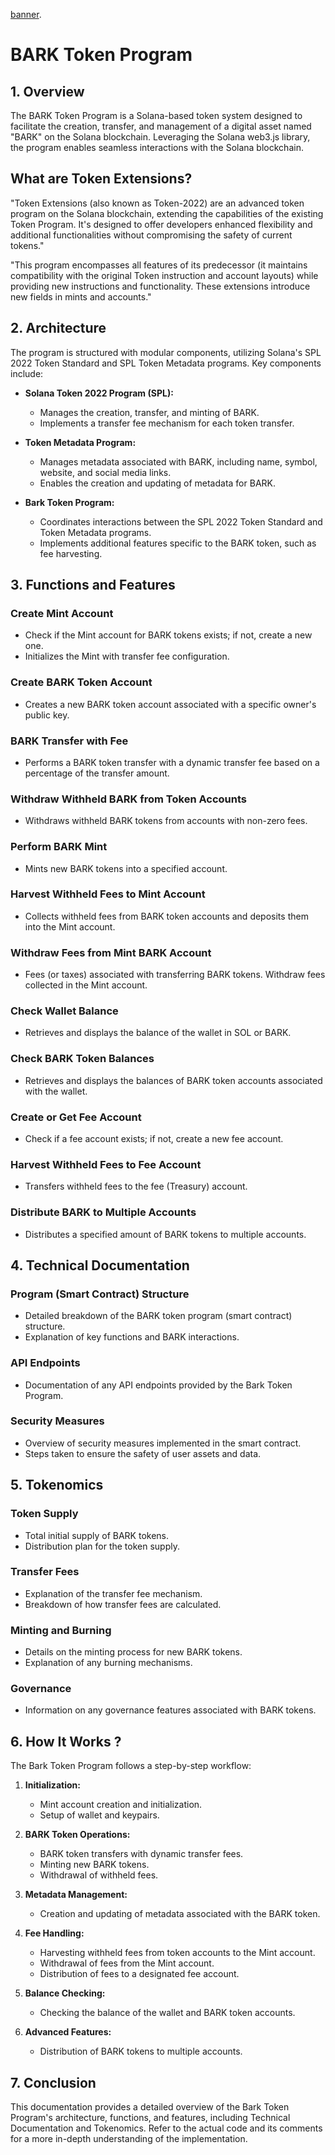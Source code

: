 
[banner](https://raw.githubusercontent.com/bark-community/bark-token-program/main/bark/assets/hero.png).


# BARK Token Program

## 1. Overview

The BARK Token Program is a Solana-based token system designed to facilitate the creation, transfer, and management of a digital asset named "BARK" on the Solana blockchain. Leveraging the Solana web3.js library, the program enables seamless interactions with the Solana blockchain.

## What are Token Extensions?

"Token Extensions (also known as Token-2022) are an advanced token program on the Solana blockchain, extending the capabilities of the existing Token Program. It's designed to offer developers enhanced flexibility and additional functionalities without compromising the safety of current tokens."

"This program encompasses all features of its predecessor (it maintains compatibility with the original Token instruction and account layouts) while providing new instructions and functionality. These extensions introduce new fields in mints and accounts."

## 2. Architecture

The program is structured with modular components, utilizing Solana's SPL 2022 Token Standard and SPL Token Metadata programs. Key components include:

- **Solana Token 2022 Program (SPL):**
  - Manages the creation, transfer, and minting of BARK.
  - Implements a transfer fee mechanism for each token transfer.

- **Token Metadata Program:**
  - Manages metadata associated with BARK, including name, symbol, website, and social media links.
  - Enables the creation and updating of metadata for BARK.

- **Bark Token Program:**
  - Coordinates interactions between the SPL 2022 Token Standard and Token Metadata programs.
  - Implements additional features specific to the BARK token, such as fee harvesting.

## 3. Functions and Features

### Create Mint Account

- Check if the Mint account for BARK tokens exists; if not, create a new one.
- Initializes the Mint with transfer fee configuration.

### Create BARK Token Account

- Creates a new BARK token account associated with a specific owner's public key.

### BARK Transfer with Fee

- Performs a BARK token transfer with a dynamic transfer fee based on a percentage of the transfer amount.

### Withdraw Withheld BARK from Token Accounts

- Withdraws withheld BARK tokens from accounts with non-zero fees.

### Perform BARK Mint

- Mints new BARK tokens into a specified account.

### Harvest Withheld Fees to Mint Account

- Collects withheld fees from BARK token accounts and deposits them into the Mint account.

### Withdraw Fees from Mint BARK Account

- Fees (or taxes) associated with transferring BARK tokens. Withdraw fees collected in the Mint account.

### Check Wallet Balance

- Retrieves and displays the balance of the wallet in SOL or BARK.

### Check BARK Token Balances

- Retrieves and displays the balances of BARK token accounts associated with the wallet.

### Create or Get Fee Account

- Check if a fee account exists; if not, create a new fee account.

### Harvest Withheld Fees to Fee Account

- Transfers withheld fees to the fee (Treasury) account.

### Distribute BARK to Multiple Accounts

- Distributes a specified amount of BARK tokens to multiple accounts.

## 4. Technical Documentation

### Program (Smart Contract) Structure

- Detailed breakdown of the BARK token program (smart contract) structure.
- Explanation of key functions and BARK interactions.

### API Endpoints

- Documentation of any API endpoints provided by the Bark Token Program.

### Security Measures

- Overview of security measures implemented in the smart contract.
- Steps taken to ensure the safety of user assets and data.

## 5. Tokenomics

### Token Supply

- Total initial supply of BARK tokens.
- Distribution plan for the token supply.

### Transfer Fees

- Explanation of the transfer fee mechanism.
- Breakdown of how transfer fees are calculated.

### Minting and Burning

- Details on the minting process for new BARK tokens.
- Explanation of any burning mechanisms.

### Governance

- Information on any governance features associated with BARK tokens.

## 6. How It Works ?

The Bark Token Program follows a step-by-step workflow:

1. **Initialization:**
   - Mint account creation and initialization.
   - Setup of wallet and keypairs.

2. **BARK Token Operations:**
   - BARK token transfers with dynamic transfer fees.
   - Minting new BARK tokens.
   - Withdrawal of withheld fees.

3. **Metadata Management:**
   - Creation and updating of metadata associated with the BARK token.

4. **Fee Handling:**
   - Harvesting withheld fees from token accounts to the Mint account.
   - Withdrawal of fees from the Mint account.
   - Distribution of fees to a designated fee account.

5. **Balance Checking:**
   - Checking the balance of the wallet and BARK token accounts.

6. **Advanced Features:**
   - Distribution of BARK tokens to multiple accounts.

## 7. Conclusion

This documentation provides a detailed overview of the Bark Token Program's architecture, functions, and features, including Technical Documentation and Tokenomics. Refer to the actual code and its comments for a more in-depth understanding of the implementation.

